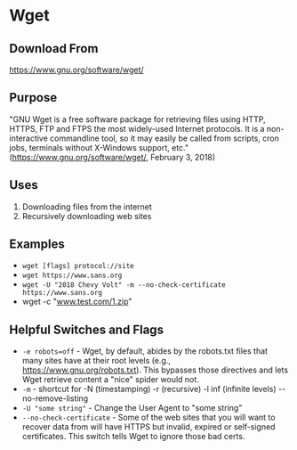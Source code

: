 ﻿# Wget

## Download From
https://www.gnu.org/software/wget/

## Purpose
"GNU Wget is a free software package for retrieving files using HTTP, HTTPS, FTP and FTPS the most widely-used Internet protocols. It is a non-interactive commandline tool, so it may easily be called from scripts, cron jobs, terminals without X-Windows support, etc." (https://www.gnu.org/software/wget/, February 3, 2018)

## Uses
1. Downloading files from the internet
2. Recursively downloading web sites

## Examples
- `wget [flags] protocol://site`
- `wget https://www.sans.org`
- `wget -U "2018 Chevy Volt" -m --no-check-certificate https://www.sans.org` 
- wget -c "www.test.com/1.zip" 

## Helpful Switches and Flags
- `-e robots=off` - Wget, by default, abides by the robots.txt files that many sites have at their root levels (e.g., https://www.gnu.org/robots.txt). This bypasses those directives and lets Wget retrieve content a "nice" spider would not.
- `-m` - shortcut for -N (timestamping) -r (recursive) -l inf (infinite levels) --no-remove-listing
- `-U "some string"` - Change the User Agent to "some string"
- `--no-check-certificate` - Some of the web sites that you will want to recover data from will have HTTPS but invalid, expired or self-signed certificates. This switch tells Wget to ignore those bad certs.

